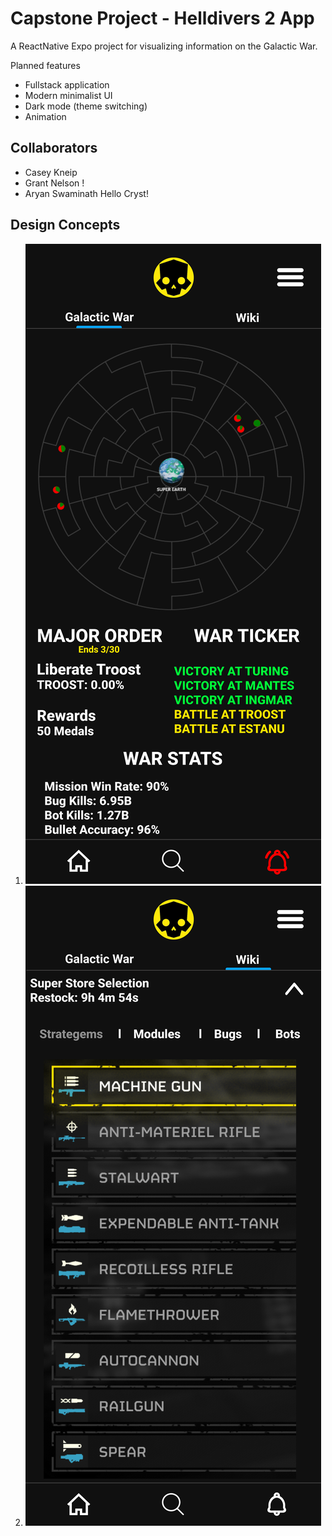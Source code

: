 # Capstone Project - Helldivers 2 App
A ReactNative Expo project for visualizing information on the Galactic War.

Planned features
- Fullstack application
- Modern minimalist UI
- Dark mode (theme switching)
- Animation

## Collaborators
  - Casey Kneip
  - Grant Nelson !
  - Aryan Swaminath
  Hello Cryst!

## Design Concepts
1. ![Galactic Map (Home Page)](./assets/home_design.png)
2. ![Wiki Page](./assets/wiki_design.png)